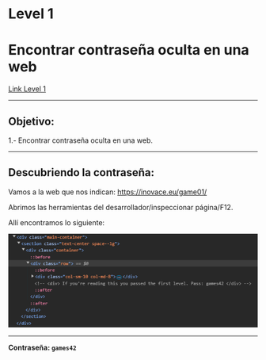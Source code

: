 # Level 1
# Encontrar contraseña oculta en una web
[Link Level 1](https://sourcing.games/game-1/game-1-xc4ya/)

---

## Objetivo:

1.- Encontrar contraseña oculta en una web.

---

## Descubriendo la contraseña:

Vamos a la web que nos indican: https://inovace.eu/game01/

Abrimos las herramientas del desarrollador/inspeccionar página/F12.

Allí encontramos lo siguiente:

![](images/Level01/2025-05-01-23-30-59.png)

---

**Contraseña: ```games42```**
